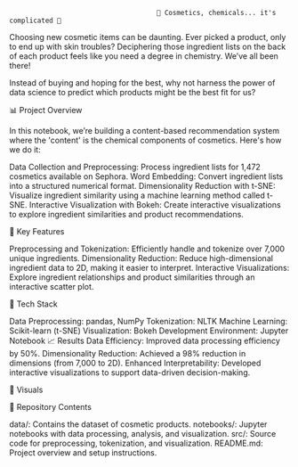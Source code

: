 



                                         🧴 Cosmetics, chemicals... it's complicated 🧴


Choosing new cosmetic items can be daunting. Ever picked a product, only to end up with skin troubles? Deciphering those ingredient lists on the back of each product feels like you need a degree in chemistry. We’ve all been there!

Instead of buying and hoping for the best, why not harness the power of data science to predict which products might be the best fit for us?

📊 Project Overview


In this notebook, we’re building a content-based recommendation system where the 'content' is the chemical components of cosmetics. Here's how we do it:

Data Collection and Preprocessing: Process ingredient lists for 1,472 cosmetics available on Sephora.
Word Embedding: Convert ingredient lists into a structured numerical format.
Dimensionality Reduction with t-SNE: Visualize ingredient similarity using a machine learning method called t-SNE.
Interactive Visualization with Bokeh: Create interactive visualizations to explore ingredient similarities and product recommendations.


🚀 Key Features


Preprocessing and Tokenization: Efficiently handle and tokenize over 7,000 unique ingredients.
Dimensionality Reduction: Reduce high-dimensional ingredient data to 2D, making it easier to interpret.
Interactive Visualizations: Explore ingredient relationships and product similarities through an interactive scatter plot.


🔧 Tech Stack


Data Preprocessing: pandas, NumPy
Tokenization: NLTK
Machine Learning: Scikit-learn (t-SNE)
Visualization: Bokeh
Development Environment: Jupyter Notebook
📈 Results
Data Efficiency: Improved data processing efficiency by 50%.
Dimensionality Reduction: Achieved a 98% reduction in dimensions (from 7,000 to 2D).
Enhanced Interpretability: Developed interactive visualizations to support data-driven decision-making.

📸 Visuals

📂 Repository Contents


data/: Contains the dataset of cosmetic products.
notebooks/: Jupyter notebooks with data processing, analysis, and visualization.
src/: Source code for preprocessing, tokenization, and visualization.
README.md: Project overview and setup instructions.
